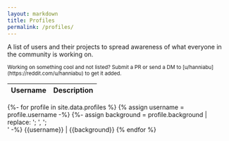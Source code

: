 ```yaml
---
layout: markdown
title: Profiles
permalink: /profiles/
---
```



A list of users and their projects to spread awareness of what everyone in the community is working on. 

<small class="opacity-75">
  Working on something cool and not listed? 
  Submit a PR or send a DM to [u/hanniabu](https://reddit.com/u/hanniabu) to get it added.
</small>

<div class="table-responsive" markdown=1>

Username | Description
---------|-------------

{%- for profile in site.data.profiles %}
  {% assign username = profile.username -%}
  {%- assign background = profile.background | replace: '; ', ';<br>' -%}
{{username}} | {{background}} {% endfor %}

</div>

